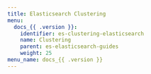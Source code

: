 ```yaml
---
title: Elasticsearch Clustering
menu:
  docs_{{ .version }}:
    identifier: es-clustering-elasticsearch
    name: Clustering
    parent: es-elasticsearch-guides
    weight: 25
menu_name: docs_{{ .version }}
---
```

